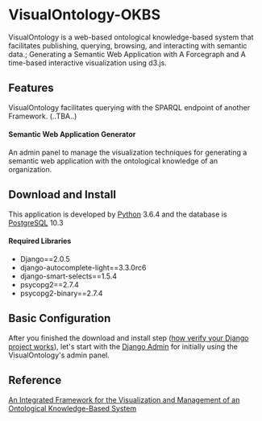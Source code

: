# VisualOntology-OKBS
VisualOntology is a web-based ontological knowledge-based system that facilitates publishing, querying, browsing, and interacting with semantic data.; Generating a Semantic Web Application with A Forcegraph and A time-based interactive visualization using d3.js.

## Features
VisualOntology facilitates querying with the SPARQL endpoint of another Framework. (..TBA..)

#### Semantic Web Application Generator
An admin panel to manage the visualization techniques for generating a semantic web application with the ontological knowledge of an organization.

## Download and Install
This application is developed by [Python](https://www.python.org/) 3.6.4 and the database is [PostgreSQL](https://www.postgresql.org/) 10.3

#### Required Libraries
- Django==2.0.5
- django-autocomplete-light==3.3.0rc6
- django-smart-selects==1.5.4
- psycopg2==2.7.4
- psycopg2-binary==2.7.4

## Basic Configuration
After you finished the download and install step ([how verify your Django project works](https://docs.djangoproject.com/en/2.0/intro/tutorial01/#the-development-server)), let's start with the [Django Admin](https://docs.djangoproject.com/en/2.1/intro/tutorial02/#introducing-the-django-admin) for initially using the VisualOntology's admin panel.

## Reference
[An Integrated Framework for the Visualization and Management of an Ontological Knowledge-Based System](https://www.cs.ait.ac.th/xmlui/handle/123456789/908)

